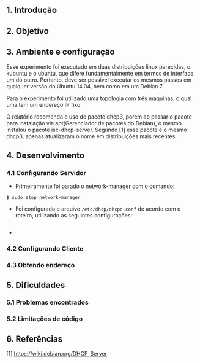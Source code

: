 ## 1. Introdução


## 2. Objetivo

## 3. Ambiente e configuração
Esse experimento foi executado em duas distribuições linux parecidas, o kubuntu e o ubuntu, que difere fundamentalmente em termos de interface um do outro. Portanto, deve ser possivel executar os mesmos passos em qualquer versão do Ubuntu 14.04, bem como em um Debian 7.

Para o experimento foi utilizado uma topologia com três maquinas, o qual uma tem um endereço IP fixo.

O relatório recomenda o uso do pacote dhcp3, porém ao passar o pacote para instalação via apt(Gerenciador de pacotes do Debian), o mesmo instalou o pacote isc-dhcp-server. Segundo [1] esse pacote é o mesmo dhcp3, apenas atualizaram o nome em distribuições mais recentes.

## 4. Desenvolvimento

### 4.1 Configurando Servidor

- Primeiramente foi parado o network-manager com o comando:

```
$ sudo stop network-manager
```

- Foi configurado o arquivo `/etc/dhcp/dhcpd.conf` de acordo com o roteiro, utilizando as seguintes configurações:

```

```

-


### 4.2 Configurando Cliente


### 4.3 Obtendo endereço


## 5. Dificuldades

### 5.1 Problemas encontrados

### 5.2 Limitações de código

## 6. Referências

[1] https://wiki.debian.org/DHCP_Server
